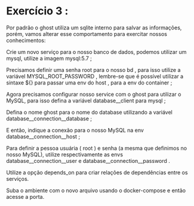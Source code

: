 # Exercício 3 :

Por padrão o ghost utiliza um sqlite interno para salvar as informações, porém, vamos alterar esse comportamento para exercitar nossos conhecimentos:

Crie um novo serviço para o nosso banco de dados, podemos utilizar um mysql, utilize a imagem mysql:5.7 ;

Precisamos definir uma senha root para o nosso bd , para isso utilize a variável MYSQL_ROOT_PASSWORD , lembre-se que é possível utilizar a sintaxe ${} para passar uma env do host , para a env do container ;

Agora precisamos configurar nosso service com o ghost para utilizar o MySQL, para isso defina a variável database__client para mysql ;

Defina o nome ghost para o nome do database utilizando a variável database__connection__database ;

E então, indique a conexão para o nosso MySQL na env database__connection__host ;

Para definir a pessoa usuária ( root ) e senha (a mesma que definimos no nosso MySQL), utilize respectivamente as envs database__connection__user e database__connection__password .

Utilize a opção depends_on para criar relações de dependências entre os serviços.

Suba o ambiente com o novo arquivo usando o docker-compose e então acesse a porta.